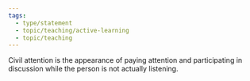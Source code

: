 ```yaml
---
tags:
  - type/statement
  - topic/teaching/active-learning
  - topic/teaching
---
```

Civil attention is the appearance of paying attention and participating in discussion while the person is not actually listening.